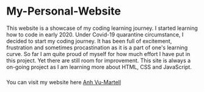 # My-Personal-Website
This website is a showcase of my coding learning journey. I started learning how to code in early 2020. Under Covid-19 quarantine circumstance, I decided to start my coding journey. It has been full of excitement, frustration and sometimes procastination as it is a part of one's learning curve. So far I am quite proud of myself for how much effort I have put in this project. Yet there are still room for improvement. This site is always a on-going project as I am learning more about HTML, CSS and JavaScript. 

###
You can visit my website here [Anh Vu-Martell](https://anh-vumartell.netlify.app/)
